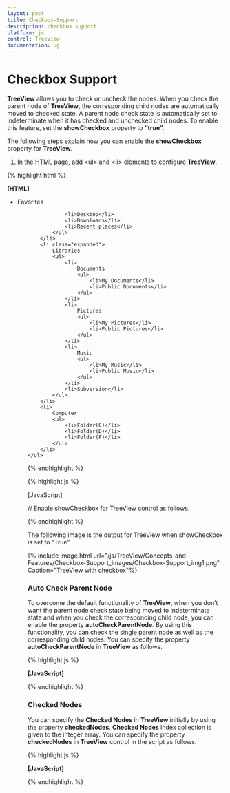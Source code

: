 ```yaml
---
layout: post
title: Checkbox-Support
description: checkbox support
platform: js
control: TreeView
documentation: ug
---
```


# Checkbox Support

**TreeView** allows you to check or uncheck the nodes. When you check the parent node of **TreeView**, the corresponding child nodes are automatically moved to checked state. A parent node check state is automatically set to indeterminate when it has checked and unchecked child nodes. To enable this feature, set the **showCheckbox** property to **“true”.**

The following steps explain how you can enable the **showCheckbox** property for **TreeView**.

1. In the HTML page, add &lt;ul&gt; and &lt;li&gt; elements to configure **TreeView**.

{% highlight html %}

**[HTML]**

<ul id="treeView">
        <li class="expanded">
            Favorites
            <ul>

                <li>Desktop</li>
                <li>Downloads</li>
                <li>Recent places</li>
            </ul>
        </li>
        <li class="expanded">
            Libraries
            <ul>
                <li>
                    Documents
                    <ul>
                        <li>My Documents</li>
                        <li>Public Documents</li>
                    </ul>
                </li>
                <li>
                    Pictures
                    <ul>
                        <li>My Pictures</li>
                        <li>Public Pictures</li>
                    </ul>
                </li>
                <li>
                    Music
                    <ul>
                        <li>My Music</li>
                        <li>Public Music</li>
                    </ul>
                </li>
                <li>Subversion</li>
            </ul>
        </li>
        <li>
            Computer
            <ul>
                <li>Folder(C)</li>
                <li>Folder(D)</li>
                <li>Folder(F)</li>
            </ul>
        </li>
    </ul>

{% endhighlight %}

{% highlight js %}

[JavaScript]

// Enable showCheckbox for TreeView control as follows.
<script type="text/javascript">
    $("#treeView").ejTreeView({showCheckbox: true });
</script>

{% endhighlight %}


The following image is the output for TreeView when showCheckbox is set to “True”.

{% include image.html url="/js/TreeView/Concepts-and-Features/Checkbox-Support_images/Checkbox-Support_img1.png" Caption="TreeView with checkbox"%}

### Auto Check Parent Node

To overcome the default functionality of **TreeView**, when you don’t want the parent node check state being moved to indeterminate state and when you check the corresponding child node, you can enable the property **autoCheckParentNode**. By using this functionality, you can check the single parent node as well as the corresponding child nodes. You can specify the property **autoCheckParentNode** in **TreeView** as follows.

{% highlight js %}

**[JavaScript]**
<script type="text/javascript">
    $("#treeView").ejTreeView({ **autoCheckParentNode**: false,showCheckbox: true});
</script>

{% endhighlight %}

### Checked Nodes

You can specify the **Checked Nodes** in **TreeView** initially by using the property **checkedNodes**. **Checked Nodes** index collection is given to the integer array. You can specify the property **checkedNodes** in **TreeView** control in the script as follows.

{% highlight js %}

**[JavaScript]**
<script type="text/javascript">
    $("#treeView").ejTreeView({ showCheckbox: true, **checkedNodes**: [1, 2] });
</script>

{% endhighlight %}



